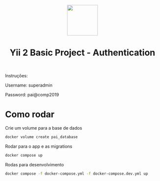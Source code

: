 <p align="center">
    <a href="https://github.com/yiisoft" target="_blank">
        <img src="https://avatars0.githubusercontent.com/u/993323" height="100px">
    </a>
    <h1 align="center">Yii 2 Basic Project - Authentication</h1>
    <br>
</p>

Instruções:

Username: superadmin

Password: pai@comp2019


# Como rodar

Crie um volume para a base de dados

```bash
docker volume create pai_database
```

Rodar para o app e as migrations
```bash
docker compose up
```

Rodas para desenvolvimento

```bash
docker compose -f docker-compose.yml -f docker-compose.dev.yml up
```